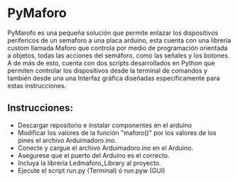 # PyMaforo
PyMarofo es una pequeña solución que permite enlazar los dispositivos perifericos de un semaforo a una placa arduino, esta cuenta con una librería custom llamada Maforo que controla por medio de programación orientada a objetos, todas las acciones del semáforo, como las señales y los botones. A de más de esto, cuenta con dos scripts desarrollados en Python que permiten controlar los dispositivos desde la terminal de comandos y también desde una una Interfaz gráfica diseñadas específicamente para estas instrucciones.

## Instrucciones:
  - Descargar repositorio e instalar componentes en el arduino
  - Modificar los valores de la función "maforo()" por los valores de los pines el archivo Arduimadoro.ino.
  - Conecte y cargue el archivo Arduimadoro.ino en el Arduino.
  - Asegurese que el puerto del Arduino es el correcto.
  - Incluya la librería Ledmaforo_Library al proyecto.
  - Ejecute el script run.py (Terminal) ó run.pyw (GUI)

